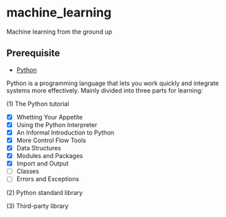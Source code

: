 # machine_learning
Machine learning from the ground up

## Prerequisite

* [Python](python)

Python is a programming language that lets you work quickly and integrate systems more effectively.
Mainly divided into three parts for learning:

(1) The Python tutorial

- [x] Whetting Your Appetite
- [x] Using the Python Interpreter
- [x] An Informal Introduction to Python
- [x] More Control Flow Tools
- [x] Data Structures
- [x] Modules and Packages
- [x] Import and Output
- [ ] Classes
- [ ] Errors and Exceptions

(2) Python standard library

(3) Third-party library
